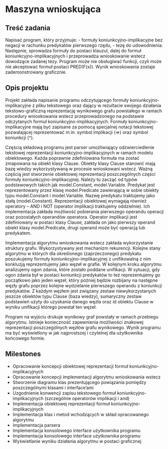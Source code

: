 # Maszyna wnioskująca

## Treść zadania

Napisać program, który przyjmuje: - formuły koniunkcyjno-implikacyjne bez negacji w rachunku predykatów pierwszego rzędu, - tezę do udowodnienia. Następnie, sprowadza formuły do postaci klauzul, dalej do formuł koniunkcyjno-implikacyjnych i przeprowadza wnioskowanie wstecz dowodzące zadanej tezy. Program może nie obsługiwać funkcji, czyli może nie akceptować formuł postaci PRED(F(x)). Wynik wnioskowania zostaje zademonstrowany graficznie.

## Opis projektu

Projekt zakłada napisanie programu odczytującego formuły koniunkcyjno-implikacyjne z pliku tekstowego oraz dający w rezultacie swojego działania tekstowo-graficzną reprezentację wynikowego grafu powstałego w ramach procedury wnioskowania wstecz przeprowadzonego na podstawie odczytanych formuł koniunkcyjno-implikacyjnych. Formuły koniunkcyjno-implikacyjne mają być zapisane za pomocą specjalnej notacji tekstowej pozwalającej reprezentować m.in. symbol implikacji (=>) oraz symbol koniunkcji (^).

Częścią składową programu jest parser umożliwiający odzwierciedlenie tekstowej reprezentacji koniunkcyjno-implikacyjnych w ramach modelu obiektowego. Każda poprawnie zdefiniowana formuła ma zostać zmapowana na obiekt klasy Clause. Obiekty klasy Clause stanowić mają bazę wiedzy wykorzystywaną w procesie wnioskowani wstecz.
Ważną częścią jest stworzenie obiektowej reprezentacji poszczególnych części formuły koniunkcyjno-implikacyjnej. Należy tu zacząć od typów podstawowych takich jak model.Constant, model.Variable. Predykat jest reprezentowany przez klasę model.Predicate zawierającą w sobie obiekty typu model.Constant i model.Variable. Nazwę predykatu traktujemy jako stałą (model.Constant).
Reprezentacji obiektowej wymagają również operatory – AND i NOT (operator implikacji traktujemy oddzielnie). Ich implementacja zakłada możliwość pobierania pierwszego operandu operacji oraz pozostałych operandów operatora. Operator implikacji jest zdefiniowany w postaci klasy Clause, zakłada on jako pierwszy operand obiekt klasy model.Predicate, drugi operand może być operacją lub predykatem.

Implementacja algorytmu wnioskowania wstecz zakłada wykorzystanie struktury grafu. Wykorzystywany jest mechanizm rekurencji. Kolejne stany algorytmu w których dla określonego (zaprzeczonego) predykatu poszukujemy formuły koniunkcyjno-implikacyjnej z unifikowalną z nim konkluzją reprezentujemy jako węzeł w grafie. W kolejnym kroku algorytmu analizujemy ogon zdania, które zostało poddane unifikacji. W sytuacji, gdy ogon zdania był w postaci koniunkcji predykatów to też reprezentujemy go początkowo jako jeden węzeł, który później będzie rozbijany na następne węzły grafu poprzez kolejne wydzielanie pierwszego operandu z koniunkcji predykatów. Z każdym węzłem jest związany zestaw niewykorzystanych jeszcze obiektów typu Clause (baza wiedzy), sumaryczny zestaw podstawień użyty do uzyskania danego węzła oraz id obiektu Clause w wyniku unifikacji którego powstał ten węzeł.

Program na wyjściu drukuje wynikowy graf powstały w ramach przebiegu algorytmu. Istnieje konieczność zapewnienia możliwości znakowej reprezentacji poszczególnych węzłów grafu wynikowego. Wynik programu ma być wyświetlony w jak najprostszej i czytelnej dla użytkownika końcowego formie.

## Milestones

- Opracowanie koncepcji obiektowej reprezentacji formuł koniunkcyjno-implikacyjnych
- Opracowanie koncepcji implementacji algorytmu wnioskowania wstecz
- Stworzenie diagramu klas prezentującego powiązania pomiędzy poszczególnymi klasami i interface’ami
- Uzgodnienie konwencji zapisu tekstowego formuł koniunkcyjno-implikacyjnych (szczególnie operatorów implikacji i and)
- Implementacja obiektowej reprezentacji formuł koniunkcyjno-implikacyjnych
- Implementacja klas i metod wchodzących w skład opracowanego algorytmu
- Implementacja parsera
- Implementacja konsolowego interface użytkownika programu
- Implementacja konsolowego interface użytkownika programu
- Wyświetlanie wyniku działania algorytmu w postaci graficznej
